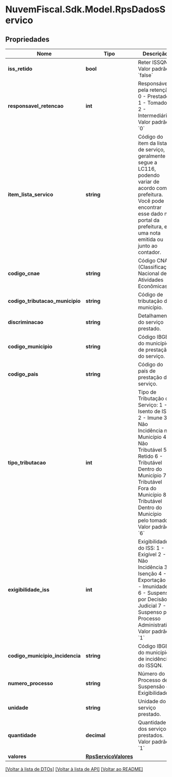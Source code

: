 # NuvemFiscal.Sdk.Model.RpsDadosServico

## Propriedades

Nome | Tipo | Descrição | Comentários
------------ | ------------- | ------------- | -------------
**iss_retido** | **bool** | Reter ISSQN.  Valor padrão: &#x60;false&#x60; | [optional] 
**responsavel_retencao** | **int** | Responsável pela retenção:  0 - Prestador;  1 - Tomador;  2 - Intermediário.    Valor padrão: &#x60;0&#x60; | [optional] 
**item_lista_servico** | **string** | Código do item da lista de serviço, geralmente segue a LC116, podendo variar de acordo com a prefeitura.    Você pode encontrar esse dado no portal da prefeitura, em uma nota emitida ou junto ao contador. | 
**codigo_cnae** | **string** | Código CNAE (Classificação Nacional de Atividades Econômicas). | [optional] 
**codigo_tributacao_municipio** | **string** | Código de tributação do município. | [optional] 
**discriminacao** | **string** | Detalhamento do serviço prestado. | 
**codigo_municipio** | **string** | Código IBGE do município de prestação do serviço. | [optional] 
**codigo_pais** | **string** | Código do país de prestação do serviço. | [optional] 
**tipo_tributacao** | **int** | Tipo de Tributação do Serviço:  1 - Isento de ISS  2 - Imune  3 - Não Incidência no Município  4 - Não Tributável  5 - Retido  6 - Tributável Dentro do Município  7 - Tributável Fora do Município  8 - Tributável Dentro do Município pelo tomador    Valor padrão: &#x60;6&#x60; | [optional] 
**exigibilidade_iss** | **int** | Exigibilidade do ISS:  1 - Exigível  2 - Não Incidência  3 - Isenção  4 - Exportação  5 - Imunidade  6 - Suspenso por Decisão Judicial  7 - Suspenso por Processo Administrativo    Valor padrão: &#x60;1&#x60; | [optional] 
**codigo_municipio_incidencia** | **string** | Código IBGE do município de incidência do ISSQN. | [optional] 
**numero_processo** | **string** | Número do Processo de Suspensão da Exigibilidade. | [optional] 
**unidade** | **string** | Unidade do serviço prestado. | [optional] 
**quantidade** | **decimal** | Quantidade dos serviços prestados.  Valor padrão: &#x60;1&#x60; | [optional] 
**valores** | [**RpsServicoValores**](RpsServicoValores.md) |  | 

[[Voltar à lista de DTOs]](../README.md#documentation-for-models) [[Voltar à lista de API]](../README.md#documentation-for-api-endpoints) [[Voltar ao README]](../README.md)

